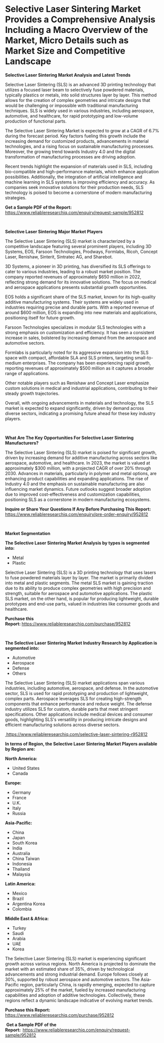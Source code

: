 <p><h1>Selective Laser Sintering Market Provides a Comprehensive Analysis Including a Macro Overview of the Market, Micro Details such as Market Size and Competitive Landscape</h1></p><p><strong>Selective Laser Sintering Market Analysis and Latest Trends</strong></p>
<p><p>Selective Laser Sintering (SLS) is an advanced 3D printing technology that utilizes a focused laser beam to selectively fuse powdered materials, typically plastics or metals, into solid structures layer by layer. This method allows for the creation of complex geometries and intricate designs that would be challenging or impossible with traditional manufacturing techniques. SLS is widely used in various industries, including aerospace, automotive, and healthcare, for rapid prototyping and low-volume production of functional parts.</p><p>The Selective Laser Sintering Market is expected to grow at a CAGR of 6.7% during the forecast period. Key factors fueling this growth include the increasing demand for customized products, advancements in material technologies, and a rising focus on sustainable manufacturing processes. Moreover, the growing trend towards Industry 4.0 and the digital transformation of manufacturing processes are driving adoption.</p><p>Recent trends highlight the expansion of materials used in SLS, including bio-compatible and high-performance materials, which enhance application possibilities. Additionally, the integration of artificial intelligence and machine learning in SLS systems is improving efficiency and accuracy. As companies seek innovative solutions for their production needs, SLS technology is poised to become a cornerstone of modern manufacturing strategies.</p></p>
<p><strong>Get a Sample PDF of the Report:&nbsp;</strong> <a href="https://www.reliableresearchiq.com/enquiry/request-sample/952812?utm_campaign=1087&utm_medium=2&utm_source=Github&utm_content=ia&utm_term=17042025&utm_id=selective-laser-sintering">https://www.reliableresearchiq.com/enquiry/request-sample/952812</a></p>
<p>&nbsp;</p>
<p><strong>Selective Laser Sintering Major Market Players</strong></p>
<p><p>The Selective Laser Sintering (SLS) market is characterized by a competitive landscape featuring several prominent players, including 3D Systems, EOS, Farsoon Technologies, Prodways, Formlabs, Ricoh, Concept Laser, Renishaw, Sinterit, Sintratec AG, and Sharebot. </p><p>3D Systems, a pioneer in 3D printing, has diversified its SLS offerings to cater to various industries, leading to a robust market position. The company reported revenues of approximately $650 million in 2022, reflecting strong demand for its innovative solutions. The focus on medical and aerospace applications presents substantial growth opportunities.</p><p>EOS holds a significant share of the SLS market, known for its high-quality additive manufacturing systems. Their systems are widely used in industries requiring precise and durable parts. With a reported revenue of around $600 million, EOS is expanding into new materials and applications, positioning itself for future growth.</p><p>Farsoon Technologies specializes in modular SLS technologies with a strong emphasis on customization and efficiency. It has seen a consistent increase in sales, bolstered by increasing demand from the aerospace and automotive sectors.</p><p>Formlabs is particularly noted for its aggressive expansion into the SLS space with compact, affordable SLA and SLS printers, targeting small-to-medium enterprises. The company has been experiencing rapid growth, reporting revenues of approximately $500 million as it captures a broader range of applications.</p><p>Other notable players such as Renishaw and Concept Laser emphasize custom solutions in medical and industrial applications, contributing to their steady growth trajectories. </p><p>Overall, with ongoing advancements in materials and technology, the SLS market is expected to expand significantly, driven by demand across diverse sectors, indicating a promising future ahead for these key industry players.</p></p>
<p>&nbsp;</p>
<p><strong>What Are The Key Opportunities For Selective Laser Sintering Manufacturers?</strong></p>
<p><p>The Selective Laser Sintering (SLS) market is poised for significant growth, driven by increasing demand for additive manufacturing across sectors like aerospace, automotive, and healthcare. In 2023, the market is valued at approximately $300 million, with a projected CAGR of over 20% through 2030. Advances in materials, particularly in polymer and metal options, are enhancing product capabilities and expanding applications. The rise of Industry 4.0 and the emphasis on sustainable manufacturing are also influencing market dynamics. Future outlooks suggest broader adoption due to improved cost-effectiveness and customization capabilities, positioning SLS as a cornerstone in modern manufacturing ecosystems.</p></p>
<p><strong>Inquire or Share Your Questions If Any Before Purchasing This Report:</strong> <a href="https://www.reliableresearchiq.com/enquiry/pre-order-enquiry/952812?utm_campaign=1087&utm_medium=2&utm_source=Github&utm_content=ia&utm_term=17042025&utm_id=selective-laser-sintering">https://www.reliableresearchiq.com/enquiry/pre-order-enquiry/952812</a></p>
<p>&nbsp;</p>
<p><strong>Market Segmentation</strong></p>
<p><strong>The Selective Laser Sintering Market Analysis by types is segmented into:</strong></p>
<p><ul><li>Metal</li><li>Plastic</li></ul></p>
<p><p>Selective Laser Sintering (SLS) is a 3D printing technology that uses lasers to fuse powdered materials layer by layer. The market is primarily divided into metal and plastic segments. The metal SLS market is gaining traction due to its ability to produce complex geometries with high precision and strength, suitable for aerospace and automotive applications. The plastic SLS market, on the other hand, is popular for producing lightweight, durable prototypes and end-use parts, valued in industries like consumer goods and healthcare.</p></p>
<p><strong>Purchase this Report:&nbsp;</strong><a href="https://www.reliableresearchiq.com/purchase/952812?utm_campaign=1087&utm_medium=2&utm_source=Github&utm_content=ia&utm_term=17042025&utm_id=selective-laser-sintering">https://www.reliableresearchiq.com/purchase/952812</a></p>
<p>&nbsp;</p>
<p><strong>The Selective Laser Sintering Market Industry Research by Application is segmented into:</strong></p>
<p><ul><li>Automotive</li><li>Aerospace</li><li>Defense</li><li>Others</li></ul></p>
<p><p>The Selective Laser Sintering (SLS) market applications span various industries, including automotive, aerospace, and defense. In the automotive sector, SLS is used for rapid prototyping and production of lightweight, complex parts. Aerospace leverages SLS for creating high-strength components that enhance performance and reduce weight. The defense industry utilizes SLS for custom, durable parts that meet stringent specifications. Other applications include medical devices and consumer goods, highlighting SLS's versatility in producing intricate designs and efficient manufacturing solutions across diverse sectors.</p></p>
<p><a href="https://www.reliableresearchiq.com/selective-laser-sintering-r952812?utm_campaign=1087&utm_medium=2&utm_source=Github&utm_content=ia&utm_term=17042025&utm_id=selective-laser-sintering">&nbsp;https://www.reliableresearchiq.com/selective-laser-sintering-r952812</a></p>
<p><strong>In terms of Region, the Selective Laser Sintering Market Players available by Region are:</strong></p>
<p>
    <p> <strong> North America: </strong>
        <ul>
            <li>United States</li>
            <li>Canada</li>
        </ul>
        </p> 
    <p> <strong> Europe: </strong>
        <ul>
            <li>Germany</li>
            <li>France</li>
            <li>U.K.</li>
            <li>Italy</li>
            <li>Russia</li>
        </ul>
        </p> 
    <p> <strong> Asia-Pacific: </strong>
        <ul>
            <li>China</li>
            <li>Japan</li>
            <li>South Korea</li>
            <li>India</li>
            <li>Australia</li>
            <li>China Taiwan</li>
            <li>Indonesia</li>
            <li>Thailand</li>
            <li>Malaysia</li>
        </ul>
        </p> 
    <p> <strong> Latin America: </strong>
        <ul>
            <li>Mexico</li>
            <li>Brazil</li>
            <li>Argentina Korea</li>
            <li>Colombia</li>
        </ul>
        </p> 
    <p> <strong> Middle East & Africa: </strong>
        <ul>
            <li>Turkey</li>
            <li>Saudi</li>
            <li>Arabia</li>
            <li>UAE</li>
            <li>Korea</li>
        </ul>
    </p>
    </p>
<p><p>The Selective Laser Sintering (SLS) market is experiencing significant growth across various regions. North America is projected to dominate the market with an estimated share of 35%, driven by technological advancements and strong industrial demand. Europe follows closely at 30%, supported by robust aerospace and automotive sectors. The Asia-Pacific region, particularly China, is rapidly emerging, expected to capture approximately 25% of the market, fueled by increased manufacturing capabilities and adoption of additive technologies. Collectively, these regions reflect a dynamic landscape indicative of evolving market trends.</p></p>
<p><strong>Purchase this Report: </strong><a href="https://www.reliableresearchiq.com/purchase/952812?utm_campaign=1087&utm_medium=2&utm_source=Github&utm_content=ia&utm_term=17042025&utm_id=selective-laser-sintering">https://www.reliableresearchiq.com/purchase/952812</a></p>
<p>&nbsp;<strong>Get a Sample PDF of the Report:&nbsp;&nbsp;</strong><a href="https://www.reliableresearchiq.com/enquiry/request-sample/952812?utm_campaign=1087&utm_medium=2&utm_source=Github&utm_content=ia&utm_term=17042025&utm_id=selective-laser-sintering">https://www.reliableresearchiq.com/enquiry/request-sample/952812</a></p>
<p><strong></strong></p>
<p><p></p><p></p><p></p></p>